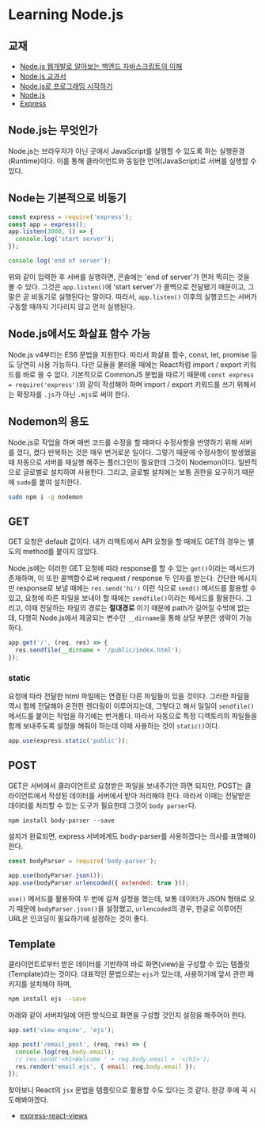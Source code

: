 # Learning Node.js

## 교재

- [Node.js 웹개발로 알아보는 백엔드 자바스크립트의 이해](https://www.inflearn.com/course/node-js-%EC%9B%B9%EA%B0%9C%EB%B0%9C#)
- [Node.js 교과서](http://www.yes24.com/Product/Goods/91213376)
- [Node.js로 프로그래밍 시작하기](http://www.yes24.com/Product/Goods/86429845)
- [Node.js](https://nodejs.org/ko/about/)
- [Express](https://expressjs.com/ko/starter/installing.html)

## Node.js는 무엇인가

Node.js는 브라우저가 아닌 곳에서 JavaScript를 실행할 수 있도록 하는 실행환경(Runtime)이다. 이를 통해 클라이언트와 동일한 언어(JavaScript)로 서버를 실행할 수 있다.

## Node는 기본적으로 비동기

```javascript
const express = require('express');
const app = express();
app.listen(3000, () => {
  console.log('start server');
});

console.log('end of server');
```

위와 같이 입력한 후 서버를 실행하면, 콘솔에는 'end of server'가 먼저 찍히는 것을 볼 수 있다. 그것은 `app.listen()`에 'start server'가 콜백으로 전달됐기 때문이고, 그말은 곧 비동기로 실행된다는 말이다. 따라서, `app.listen()` 이후의 실행코드는 서버가 구동할 때까지 기다리지 않고 먼저 실행된다.

## Node.js에서도 화살표 함수 가능

Node.js v4부터는 ES6 문법을 지원한다. 따라서 화살표 함수, const, let, promise 등도 당연히 사용 가능하다.
다만 모듈을 불러올 때에는 React처럼 import / export 키워드를 바로 쓸 수 없다. 기본적으로 CommonJS 문법을 따르기 때문에 `const express = require('express')`와 같이 작성해야 하며 import / export 키워드를 쓰기 위해서는 확장자를 `.js`가 아닌 `.mjs`로 써야 한다.

## Nodemon의 용도

Node.js로 작업을 하며 매번 코드를 수정을 할 때마다 수정사항을 반영하기 위해 서버를 껐다, 켰다 반복하는 것은 매우 번거로운 일이다. 그렇기 때문에 수정사항이 발생했을 때 자동으로 서버를 재실행 해주는 플러그인이 필요한데 그것이 Nodemon이다. 일반적으로 글로벌로 설치하여 사용한다. 그리고, 글로벌 설치에는 보통 권한을 요구하기 때문에 `sudo`를 붙여 설치한다.

```bash
sudo npm i -g nodemon
```

## GET

GET 요청은 default 값이다. 내가 리액트에서 API 요청을 할 때에도 GET의 경우는 별도의 method를 붙이지 않았다.

Node.js에는 이러한 GET 요청에 따라 response를 할 수 있는 `get()`이라는 메서드가 존재하며, 이 또한 콜백함수로써 request / response 두 인자를 받는다. 간단한 메시지만 response로 보낼 때에는 `res.send('hi')` 이런 식으로 `send()` 메서드를 활용할 수 있고, 요청에 따른 파일을 보내야 할 때에는 `sendfile()`이라는 메서드를 활용한다. 그리고, 이때 전달하는 파일의 경로는 **절대경로** 이기 때문에 path가 길어질 수밖에 없는데, 다행히 Node.js에서 제공되는 변수인 `__dirname`을 통해 상당 부분은 생략이 가능하다.

```javascript
app.get('/', (req, res) => {
  res.sendfile(__dirname + '/public/index.html');
});
```

### static

요청에 따라 전달한 html 파일에는 연결된 다른 파일들이 있을 것이다. 그러한 파일들 역시 함께 전달해야 온전한 렌더링이 이루어지는데, 그렇다고 해서 일일이 `sendfile()` 메서드를 붙이는 작업을 하기에는 번거롭다. 따라서 자동으로 특정 디렉토리의 파일들을 함께 보내주도록 설정을 해줘야 하는데 이때 사용하는 것이 `static()`이다.

```javascript
app.use(express.static('public'));
```

## POST

GET은 서버에서 클라이언트로 요청받은 파일을 보내주기만 하면 되지만, POST는 클라이언트에서 작성된 데이터를 서버에서 받아 처리해야 한다. 따라서 이때는 전달받은 데이터를 처리할 수 있는 도구가 필요한데 그것이 `body parser`다.

`npm install body-parser --save`

설치가 완료되면, express 서버에게도 body-parser를 사용하겠다는 의사를 표명해야 한다.

```javascript
const bodyParser = require('body-parser');

app.use(bodyParser.json());
app.use(bodyParser.urlencoded({ extended: true }));
```

`use()` 메서드를 활용하여 두 번에 걸쳐 설정을 했는데, 보통 데이터가 JSON 형태로 오기 때문에 `bodyParser.json()`을 설정했고, `urlencoded`의 경우, 한글로 이루어진 URL은 인코딩이 필요하기에 설정하는 것이 좋다.

## Template

클라이언트로부터 받은 데이터를 기반하여 바로 화면(view)을 구성할 수 있는 템플릿(Template)라는 것이다. 대표적인 문법으로는 `ejs`가 있는데, 사용하기에 앞서 관련 패키지를 설치해야 하며,

```bash
npm install ejs --save
```

아래와 같이 서버파일에 어떤 방식으로 화면을 구성할 것인지 설정을 해주어야 한다.

```javascript
app.set('view engine', 'ejs');

app.post('/email_post', (req, res) => {
  console.log(req.body.email);
  // res.send('<h1>Welcome ' + req.body.email + '</h1>');
  res.render('email.ejs', { email: req.body.email });
});
```

찾아보니 React의 `jsx` 문법을 템플릿으로 활용할 수도 있다는 것 같다. 완강 후에 꼭 시도해봐야겠다.

- [express-react-views](https://github.com/reactjs/express-react-views)
